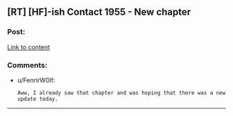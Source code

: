 ## [RT] [HF]-ish Contact 1955 - New chapter

### Post:

[Link to content](https://forums.spacebattles.com/posts/21079565/)

### Comments:

- u/FenrirW0lf:
  ```
  Aww, I already saw that chapter and was hoping that there was a new update today.
  ```

---


